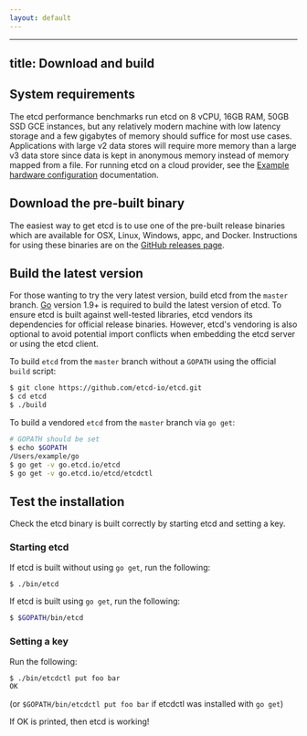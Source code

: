 ```yaml
---
layout: default
---
```


---
title: Download and build
---

## System requirements

The etcd performance benchmarks run etcd on 8 vCPU, 16GB RAM, 50GB SSD GCE instances, but any relatively modern machine with low latency storage and a few gigabytes of memory should suffice for most use cases. Applications with large v2 data stores will require more memory than a large v3 data store since data is kept in anonymous memory instead of memory mapped from a file. For running etcd on a cloud provider, see the [Example hardware configuration][example-hardware-configurations] documentation.

## Download the pre-built binary

The easiest way to get etcd is to use one of the pre-built release binaries which are available for OSX, Linux, Windows, appc, and Docker. Instructions for using these binaries are on the [GitHub releases page][github-release].

## Build the latest version

For those wanting to try the very latest version, build etcd from the `master` branch. [Go](https://golang.org/) version 1.9+ is required to build the latest version of etcd. To ensure etcd is built against well-tested libraries, etcd vendors its dependencies for official release binaries. However, etcd's vendoring is also optional to avoid potential import conflicts when embedding the etcd server or using the etcd client.

To build `etcd` from the `master` branch without a `GOPATH` using the official `build` script:

```sh
$ git clone https://github.com/etcd-io/etcd.git
$ cd etcd
$ ./build
```

To build a vendored `etcd` from the `master` branch via `go get`:

```sh
# GOPATH should be set
$ echo $GOPATH
/Users/example/go
$ go get -v go.etcd.io/etcd
$ go get -v go.etcd.io/etcd/etcdctl
```

## Test the installation

Check the etcd binary is built correctly by starting etcd and setting a key.

### Starting etcd

If etcd is built without using `go get`, run the following:

```sh
$ ./bin/etcd
```
If etcd is built using `go get`, run the following:

```sh
$ $GOPATH/bin/etcd
```

### Setting a key

Run the following:

```sh
$ ./bin/etcdctl put foo bar
OK
```

(or `$GOPATH/bin/etcdctl put foo bar` if etcdctl was installed with `go get`)

If OK is printed, then etcd is working!

[github-release]: https://github.com/etcd-io/etcd/releases/
[go]: https://golang.org/doc/install
[build-script]: ../build
[cmd-directory]: ../cmd
[example-hardware-configurations]: op-guide/hardware.md#example-hardware-configurations
